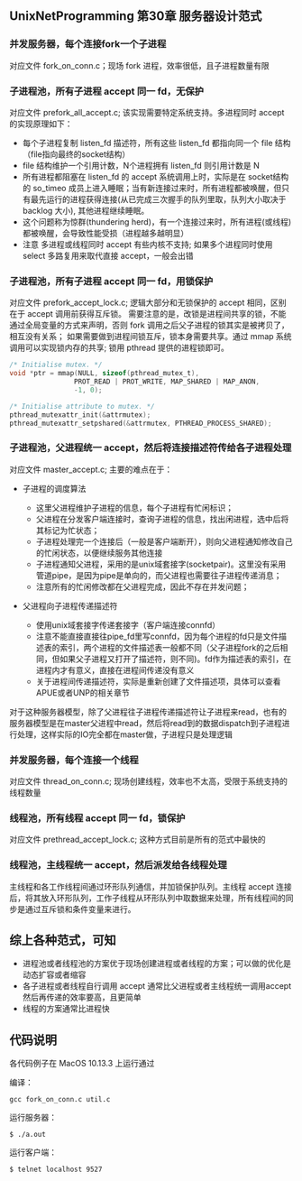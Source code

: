 ## UnixNetProgramming 第30章 服务器设计范式

### 并发服务器，每个连接fork一个子进程
对应文件 fork_on_conn.c；现场 fork 进程，效率很低，且子进程数量有限

### 子进程池，所有子进程 accept 同一 fd，无保护
对应文件 prefork_all_accept.c; 该实现需要特定系统支持。多进程同时 accept 的实现原理如下：

* 每个子进程复制 listen_fd 描述符，所有这些 listen_fd 都指向同一个 file 结构 （file指向最终的socket结构）
* file 结构维护一个引用计数，N个进程拥有 listen_fd 则引用计数是 N
* 所有进程都阻塞在 listen_fd 的 accept 系统调用上时，实际是在 socket结构的 so_timeo 成员上进入睡眠；当有新连接过来时，所有进程都被唤醒，但只有最先运行的进程获得连接(从已完成三次握手的队列里取，队列大小取决于 backlog 大小), 其他进程继续睡眠。
* 这个问题称为惊群(thundering herd)，有一个连接过来时，所有进程(或线程)都被唤醒，会导致性能受损（进程越多越明显）
* 注意 多进程或线程同时 accept 有些内核不支持; 如果多个进程同时使用 select 多路复用来取代直接 accept，一般会出错

### 子进程池，所有子进程 accept 同一 fd，用锁保护
对应文件 prefork_accept_lock.c; 逻辑大部分和无锁保护的 accept 相同，区别在于 accept 调用前获得互斥锁。
需要注意的是，改锁是进程间共享的锁，不能通过全局变量的方式来声明，否则 fork 调用之后父子进程的锁其实是被拷贝了，相互没有关系；
如果需要做到进程间锁互斥，锁本身需要共享。通过 mmap 系统调用可以实现锁内存的共享; 锁用 pthread 提供的进程锁即可。
```c
/* Initialise mutex. */
void *ptr = mmap(NULL, sizeof(pthread_mutex_t), 
                PROT_READ | PROT_WRITE, MAP_SHARED | MAP_ANON, 
                -1, 0);

/* Initialise attribute to mutex. */
pthread_mutexattr_init(&attrmutex);
pthread_mutexattr_setpshared(&attrmutex, PTHREAD_PROCESS_SHARED);
```

### 子进程池，父进程统一 accept，然后将连接描述符传给各子进程处理
对应文件 master_accept.c; 主要的难点在于：
* 子进程的调度算法
  * 这里父进程维护子进程的信息，每个子进程有忙闲标识；
  * 父进程在分发客户端连接时，查询子进程的信息，找出闲进程，选中后将其标记为忙状态；
  * 子进程处理完一个连接后（一般是客户端断开），则向父进程通知修改自己的忙闲状态，以便继续服务其他连接
  * 子进程通知父进程，采用的是unix域套接字(socketpair)。这里没有采用管道pipe，是因为pipe是单向的，而父进程也需要往子进程传递消息；
  * 注意所有的忙闲修改都在父进程完成，因此不存在并发问题；

* 父进程向子进程传递描述符
  * 使用unix域套接字传递套接字（客户端连接connfd）
  * 注意不能直接直接往pipe_fd里写connfd，因为每个进程的fd只是文件描述表的索引，两个进程的文件描述表一般都不同（父子进程fork的之后相同，但如果父子进程又打开了描述符，则不同)。fd作为描述表的索引，在进程内才有意义，直接在进程间传递没有意义
  * 关于进程间传递描述符，实际是重新创建了文件描述项，具体可以查看APUE或者UNP的相关章节

对于这种服务器模型，除了父进程往子进程传递描述符让子进程来read，也有的服务器模型是在master父进程中read，然后将read到的数据dispatch到子进程进行处理，这样实际的IO完全都在master做，子进程只是处理逻辑

### 并发服务器，每个连接一个线程
对应文件 thread_on_conn.c; 现场创建线程，效率也不太高，受限于系统支持的线程数量

### 线程池，所有线程 accept 同一 fd，锁保护
对应文件 prethread_accept_lock.c; 这种方式目前是所有的范式中最快的

### 线程池，主线程统一 accept，然后派发给各线程处理
主线程和各工作线程间通过环形队列通信，并加锁保护队列。主线程 accept 连接后，将其放入环形队列，工作子线程从环形队列中取数据来处理，所有线程间的同步是通过互斥锁和条件变量来进行。


## 综上各种范式，可知
* 进程池或者线程池的方案优于现场创建进程或者线程的方案；可以做的优化是动态扩容或者缩容
* 各子进程或者线程自行调用 accept 通常比父进程或者主线程统一调用accept然后再传递的效率要高，且更简单
* 线程的方案通常比进程快

## 代码说明
各代码例子在 MacOS 10.13.3 上运行通过

编译：
```
gcc fork_on_conn.c util.c
```

运行服务器：
```
$ ./a.out
```

运行客户端：
```
$ telnet localhost 9527
```